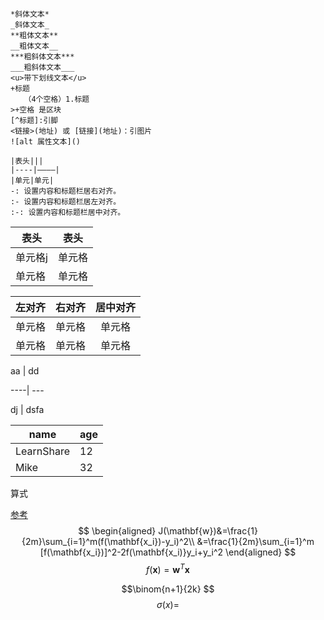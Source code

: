 ```
*斜体文本*
_斜体文本_
**粗体文本**
__粗体文本__
***粗斜体文本***
___粗斜体文本___
<u>带下划线文本</u>
+标题
   （4个空格）1.标题
>+空格 是区块
[^标题]:引脚
<链接>(地址) 或 [链接](地址)：引图片
![alt 属性文本]()

|表头|||
|----|————|
|单元|单元|
-: 设置内容和标题栏居右对齐。
:- 设置内容和标题栏居左对齐。
:-: 设置内容和标题栏居中对齐。

```



| 表头    | 表头   |
| ------- | ------ |
| 单元格j | 单元格 |
| 单元格  | 单元格 |

| 左对齐 | 右对齐 | 居中对齐 |
| :----- | -----: | :------: |
| 单元格 | 单元格 |  单元格  |
| 单元格 | 单元格 |  单元格  |

aa | dd 

----| ---

dj  | dsfa

| name       | age  |
| ---------- | ---- |
| LearnShare | 12   |
| Mike       | 32   |



算式

[参考](https://blog.csdn.net/weixin_42782150/article/details/104878759)
$$
\begin{aligned}
J(\mathbf{w})&=\frac{1}{2m}\sum_{i=1}^m(f(\mathbf{x_i})-y_i)^2\\
&=\frac{1}{2m}\sum_{i=1}^m [f(\mathbf{x_i})]^2-2f(\mathbf{x_i)}y_i+y_i^2
\end{aligned}
$$
$$f(\mathbf{x})=\mathbf{w}^T\mathbf{x}$$

$$\binom{n+1}{2k} $$
$$
\sigma(x) = 
$$
